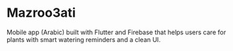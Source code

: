 # Mazroo3ati
Mobile app (Arabic) built with Flutter and Firebase that helps users care for plants with smart watering reminders and a clean UI.
